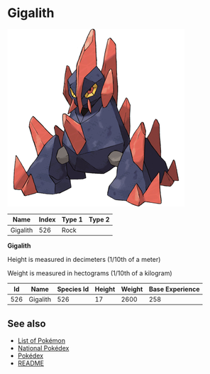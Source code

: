 # Gigalith


![Gigalith](images/526.png)

| **Name** | **Index** | **Type 1** | **Type 2** |
|----|----|----|----|
| Gigalith | 526 | Rock  |  |

**Gigalith** 


Height is measured in decimeters (1/10th of a meter)

Weight is measured in hectograms (1/10th of a kilogram)

| **Id** | **Name** | **Species Id** | **Height** | **Weight** | **Base Experience** |
|--------|----------|----------------|------------|------------|---------------------|
| 526 | Gigalith | 526 | 17 | 2600 | 258 |


## See also

- [List of Pokémon](../pokemon.md)
- [National Pokédex](../national_pokedex.md)
- [Pokédex](../pokedex.md)
- [README](../README.md)
